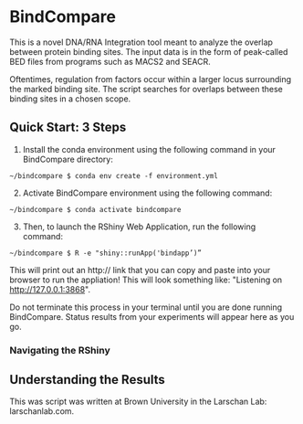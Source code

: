 # BindCompare

This is a novel DNA/RNA Integration tool meant to analyze the overlap between protein binding sites. The input data is in the form of peak-called BED files from programs such as MACS2 and SEACR.



Oftentimes, regulation from factors occur within a larger locus surrounding the marked binding site. The script searches for overlaps between these binding sites in a chosen scope. 


## Quick Start: 3 Steps
  1. Install the conda environment using the following command in your BindCompare directory:
  ```
  ~/bindcompare $ conda env create -f environment.yml
  ```

  2. Activate BindCompare environment using the following command:
  ```
  ~/bindcompare $ conda activate bindcompare
  ```

  3. Then, to launch the RShiny Web Application, run the following command: 
  ```
  ~/bindcompare $ R -e "shiny::runApp('bindapp’)”
  ```
  This will print out an http:// link that you can copy and paste into your browser to run the appliation! This will look something like: "Listening on http://127.0.0.1:3868". 
  
  Do not terminate this process in your terminal until you are done running BindCompare. Status results from your experiments will appear here as you go. 


### Navigating the RShiny

## Understanding the Results


This was script was written at Brown University in the Larschan Lab: larschanlab.com.

